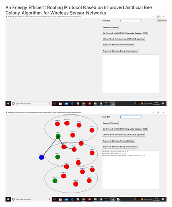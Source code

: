 An Energy Efficient Routing Protocol Based on Improved Artificial Bee Colony Algorithm for Wireless Sensor Networks
![image alt](https://github.com/Saikrishnareddy00/An-Energy-Efficient-Routing-Protocol-Based-on-Improved-Artificial-Bee-Colony-Algorithm-for-WSNs/blob/5959b7b84515db0d0fc34f0cec3ac61c7ef288cf/Picture1.png)

![image alt](https://github.com/Saikrishnareddy00/An-Energy-Efficient-Routing-Protocol-Based-on-Improved-Artificial-Bee-Colony-Algorithm-for-WSNs/blob/46e1e61479155400ab6e267dd617cfe0088ac34f/Picture2.png)
